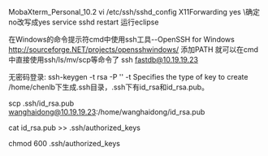 

MobaXterm_Personal_10.2
vi /etc/ssh/sshd_config
 X11Forwarding yes   \\确定no改写成yes
service sshd restart
运行eclipse

在Windows的命令提示符cmd中使用ssh工具--OpenSSH for Windows
http://sourceforge.NET/projects/opensshwindows/
添加PATH
就可以在cmd中直接使用ssh/ls/mv/scp等命令了
ssh fastdb@10.19.19.23


无密码登录:
ssh-keygen -t rsa -P ''
-t  Specifies the type of key to create
/home/chenlb下生成.ssh目录，.ssh下有id_rsa和id_rsa.pub。

scp .ssh/id_rsa.pub wanghaidong@10.19.19.23:/home/wanghaidong/id_rsa.pub

cat id_rsa.pub >> .ssh/authorized_keys

chmod 600 .ssh/authorized_keys